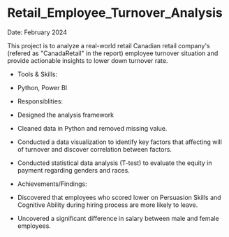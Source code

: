 # Retail_Employee_Turnover_Analysis


Date: February 2024

This project is to analyze a real-world retail Canadian retail company's (refered as "CanadaRetail" in the report) employee turnover situation and provide actionable insights to lower down turnover rate.

- Tools & Skills:
 - Python, Power BI

- Responsiblities:
 - Designed the analysis framework
 - Cleaned data in Python and removed missing value.
 - Conducted a data visualization to identify key factors that affecting will of turnover and discover correlation between factors.
 - Conducted statistical data analysis (T-test) to evaluate the equity in payment regarding genders and races.

- Achievements/Findings:
 - Discovered that employees who scored lower on Persuasion Skills and Cognitive Ability during hiring process are more likely to leave.
 - Uncovered a significant difference in salary between male and female employees.
